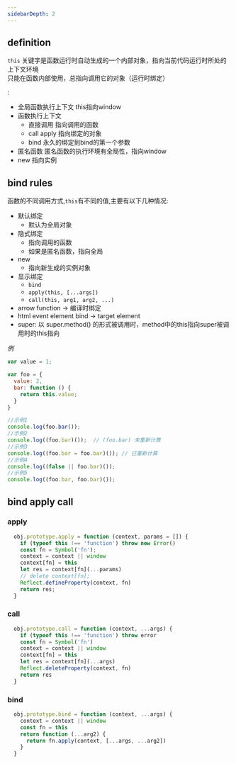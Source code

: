 ```yaml
---
sidebarDepth: 2
---
```



## definition

`this` 关键字是函数运行时自动生成的一个内部对象，指向当前代码运行时所处的上下文环境  
只能在函数内部使用，总指向调用它的对象（运行时绑定）  

: 
  - 全局函数执行上下文 this指向window
  - 函数执行上下文
    - 直接调用 指向调用的函数
    - call apply 指向绑定的对象
    - bind 永久的绑定到bind的第一个参数
  - 匿名函数 匿名函数的执行环境有全局性，指向window
  - new 指向实例



## bind rules

函数的不同调用方式,`this`有不同的值,主要有以下几种情况:
  - 默认绑定 
    - 默认为全局对象
  - 隐式绑定 
    - 指向调用的函数
    - 如果是匿名函数，指向全局
  - new
    - 指向新生成的实例对象
  - 显示绑定 
    - `bind`
    - `apply(this, [...args])`
    - `call(this, arg1, arg2, ...)`
  - arrow function -> 编译时绑定
  - html event element bind -> target element
  - super: 以 super.method() 的形式被调用时，method中的this指向super被调用时的this指向


*例*
```js
var value = 1;

var foo = {
  value: 2,
  bar: function () {
    return this.value;
  }
}

//示例1
console.log(foo.bar());
//示例2
console.log((foo.bar)());  // (foo.bar) 未重新计算
//示例3
console.log((foo.bar = foo.bar)()); // 已重新计算 
//示例4
console.log((false || foo.bar)());
//示例5
console.log((foo.bar, foo.bar)());
```

## bind apply call

### apply

  ```js
    obj.prototype.apply = function (context, params = []) {
      if (typeof this !== 'function') throw new Error()
      const fn = Symbol('fn');
      context = context || window
      context[fn] = this
      let res = context[fn](...params)
      // delete context[fn];
      Reflect.defineProperty(context, fn)
      return res;
    }
  ```


### call

  ```js
    obj.prototype.call = function (context, ...args) {
      if (typeof this !== 'function') throw error
      const fn = Symbol('fn')
      context = context || window
      context[fn] = this
      let res = context[fn](...args)
      Reflect.deleteProperty(context, fn)
      return res
    }
  ```

### bind

  ```js
    obj.prototype.bind = function (context, ...args) {
      context = context || window
      const fn = this
      return function (...arg2) { 
        return fn.apply(context, [...args, ...arg2])
      }
    }
  ```